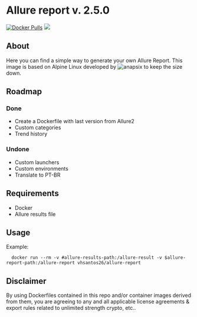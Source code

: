 # Allure report v. 2.5.0

[![Docker Pulls](https://img.shields.io/docker/pulls/vhsantos26/allure-report.svg)](https://hub.docker.com/r/vhsantos26/allure-report/) [![](https://images.microbadger.com/badges/image/vhsantos26/allure-report.svg)](https://microbadger.com/images/vhsantos26/allure-report)


## About

Here you can find a simple way to generate your own Allure Report. This image is based on Alpine Linux developed by ![anapsix](https://hub.docker.com/r/anapsix/) to keep the size down.

## Roadmap

### Done

- Create a Dockerfile with last version from Allure2
- Custom categories
- Trend history

### Undone

- Custom launchers
- Custom environments
- Translate to PT-BR

## Requirements

- Docker
- Allure results file

## Usage

Example: 

```docker
  docker run --rm -v #allure-results-path:/allure-result -v $allure-report-path:/allure-report vhsantos26/allure-report
```

## Disclaimer

By using Dockerfiles contained in this repo and/or container images derived from them, you are agreeing to any and all applicable license agreements & export rules related to unlimited strength crypto, etc..
